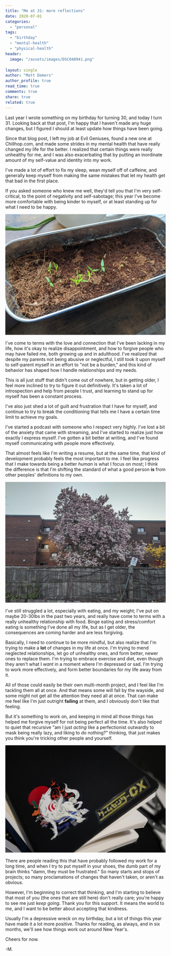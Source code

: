 ```yaml
---
title: "Me at 31: more reflections"
date: 2020-07-01
categories: 
  - "personal"
tags: 
  - "birthday"
  - "mental-health"
  - "physical-health"
header:
  image: "/assets/images/DSC048941.png"

layout: single
author: "Matt Demers"
author_profile: true
read_time: true
comments: true
share: true
related: true
---
```


Last year I wrote something on my birthday for turning 30, and today I turn 31. Looking back at that post, I'm happy that I haven't made any huge changes, but I figured I should at least update how things have been going.

<!--more-->

Since that blog post, I left my job at Evil Geniuses, found a new one at Chillhop.com, and made some strides in my mental health that have really changed my life for the better. I realized that certain things were really unhealthy for me, and I was also exacerbating that by putting an inordinate amount of my self-value and identity into my work.

I've made a lot of effort to fix my sleep, wean myself off of caffeine, and generally keep myself from making the same mistakes that let my health get that bad in the first place.

If you asked someone who knew me well, they'd tell you that I'm very self-critical, to the point of negativity and self-sabotage; this year I've become more comfortable with being kinder to myself, or at least standing up for what I need to be happy.

![](/assets/images/IMG_20200611_154226-1024x768.jpg)

I've come to terms with the love and connection that I've been lacking in my life, how it's okay to realize disappointment, and how to forgive people who may have failed me, both growing up and in adulthood. I've realized that despite my parents not being abusive or neglectful, I still took it upon myself to self-parent myself in an effort to "not be a burden," and this kind of behavior has shaped how I handle relationships and my needs.

This is all just stuff that didn't come out of nowhere, but in getting older, I feel more inclined to try to figure it out definitively. It's taken a lot of introspection and help from people I trust, and learning to stand up for myself has been a constant process.

I've also just shed a lot of guilt and frustration that I have for myself, and continue to try to break the conditioning that tells me I have a certain time limit to achieve my goals.

I've started a podcast with someone who I respect very highly. I've lost a bit of the anxiety that came with streaming, and I've started to realize just how exactly I express myself. I've gotten a bit better at writing, and I've found myself communicating with people more effectively.

That almost feels like I'm writing a resume, but at the same time, that kind of development probably feels the most important to me. I feel like progress that I make towards being a better _human_ is what I focus on most; I think the difference is that I'm shifting the standard of what a good person **is** from other peoples' definitions to my own.

![](/assets/images/IMG_20200504_202407-1024x768.jpg)

I've still struggled a lot, especially with eating, and my weight; I've put on maybe 20-30lbs in the past two years, and really have come to terms with a really unhealthy relationship with food. Binge eating and stress/comfort eating is something I've done all my life, but as I get older, the consequences are coming harder and are less forgiving.

Basically, I need to continue to be more mindful, but also realize that I'm trying to make a **lot** of changes in my life at once. I'm trying to mend neglected relationships, let go of unhealthy ones, and form better, newer ones to replace them. I'm trying to embrace exercise and diet, even though they aren't what I _want_ in a moment where I'm depressed or sad. I'm trying to work more effectively, and form better boundaries for my life away from it.

All of those could easily be their own multi-month project, and I feel like I'm tackling them all at once. And that means some will fall by the wayside, and some might not get all the attention they need all at once. That can make me feel like I'm just outright **failing** at them, and I obviously don't like that feeling.

But it's something to work on, and keeping in mind all those things has helped me forgive myself for not being perfect all the time. It's also helped to quiet that recursive "am I just _acting_ like a perfectionist outwardly to mask being really lazy, and liking to do nothing?" thinking, that just makes you think you're tricking other people and yourself.

![](/assets/images/DSC04876-1024x683.jpg)

There are people reading this that have probably followed my work for a long time, and when I try to put myself in your shoes, the dumb part of my brain thinks "damn, they must be frustrated." So many starts and stops of projects; so many proclamations of changes that haven't taken, or aren't as obvious.

However, I'm beginning to correct that thinking, and I'm starting to believe that most of you (the ones that are still here) don't really care; you're happy to see me just _keep going_. Thank you for this support. It means the world to me, and I want to be better about accepting that kindness.

Usually I'm a depressive wreck on my birthday, but a lot of things this year have made it a lot more positive. Thanks for reading, as always, and in six months, we'll see how things work out around New Year's.

Cheers for now.

\-M.
